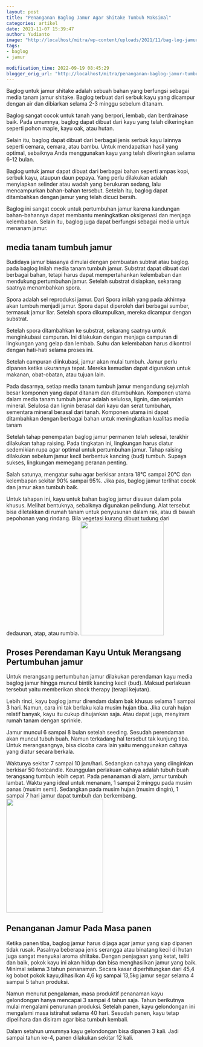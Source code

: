 ```yaml
---
layout: post
title: "Penanganan Baglog Jamur Agar Shitake Tumbuh Maksimal"
categories: artikel
date: 2021-11-07 15:39:47
author: Yudianto
image: "http://localhost/mitra/wp-content/uploads/2021/11/bag-log-jamur.jpg"
tags:
- baglog
- jamur

modification_time: 2022-09-19 08:45:29
blogger_orig_url: "http://localhost/mitra/penanganan-baglog-jamur-tumbuh-maksimal.html"
---
```


Baglog untuk jamur shitake adalah sebuah bahan yang berfungsi sebagai media tanam jamur shitake. Baglog terbuat dari serbuk kayu yang dicampur dengan air dan dibiarkan selama 2-3 minggu sebelum ditanam.

Baglog sangat cocok untuk tanah yang berpori, lembab, dan berdrainase baik. Pada umumnya, baglog dapat dibuat dari kayu yang telah dikeringkan seperti pohon maple, kayu oak, atau hutan.

Selain itu, baglog dapat dibuat dari berbagai jenis serbuk kayu lainnya seperti cemara, cemara, atau bambu. Untuk mendapatkan hasil yang optimal, sebaiknya Anda menggunakan kayu yang telah dikeringkan selama 6-12 bulan.

Baglog untuk jamur dapat dibuat dari berbagai bahan seperti ampas kopi, serbuk kayu, ataupun daun pepaya. Yang perlu dilakukan adalah menyiapkan selinder atau wadah yang berukuran sedang, lalu mencampurkan bahan-bahan tersebut. Setelah itu, baglog dapat ditambahkan dengan jamur yang telah dicuci bersih.

Baglog ini sangat cocok untuk pertumbuhan jamur karena kandungan bahan-bahannya dapat membantu meningkatkan oksigenasi dan menjaga kelembaban. Selain itu, baglog juga dapat berfungsi sebagai media untuk menanam jamur.
<h2>media tanam tumbuh jamur</h2>
Budidaya jamur biasanya dimulai dengan pembuatan subtrat atau baglog. pada baglog Inilah media tanam tumbuh jamur. Substrat dapat dibuat dari berbagai bahan, tetapi harus dapat mempertahankan kelembaban dan mendukung pertumbuhan jamur. Setelah substrat disiapkan, sekarang saatnya menambahkan spora.

Spora adalah sel reproduksi jamur. Dari Spora inilah yang pada akhirnya akan tumbuh menjadi jamur. Spora dapat diperoleh dari berbagai sumber, termasuk jamur liar. Setelah spora dikumpulkan, mereka dicampur dengan substrat.

Setelah spora ditambahkan ke substrat, sekarang saatnya untuk menginkubasi campuran. Ini dilakukan dengan menjaga campuran di lingkungan yang gelap dan lembab. Suhu dan kelembaban harus dikontrol dengan hati-hati selama proses ini.

Setelah campuran diinkubasi, jamur akan mulai tumbuh. Jamur perlu dipanen ketika ukurannya tepat. Mereka kemudian dapat digunakan untuk makanan, obat-obatan, atau tujuan lain.

Pada dasarnya, setiap media tanam tumbuh jamur mengandung sejumlah besar komponen yang dapat ditanam dan ditumbuhkan. Komponen utama dalam media tanam tumbuh jamur adalah selulosa, lignin, dan sejumlah mineral. Selulosa dan lignin berasal dari kayu dan serat tumbuhan, sementara mineral berasal dari tanah. Komponen utama ini dapat ditambahkan dengan berbagai bahan untuk meningkatkan kualitas media tanam

Setelah tahap penempatan baglog jamur permanen telah selesai, terakhir dilakukan tahap raising. Pada tingkatan ini, lingkungan harus diatur sedemikian rupa agar optimal untuk pertumbuhan jamur. Tahap raising dilakukan sebelum jamur kecil berbentuk kancing (bud) tumbuh. Supaya sukses, lingkungan memegang peranan penting.

Salah satunya, mengatur suhu agar berkisar antara 18°C sampai 20°C dan kelembapan sekitar 90% sampai 95%. Jika pas, baglog jamur terlihat cocok dan jamur akan tumbuh baik.

Untuk tahapan ini, kayu untuk bahan baglog jamur disusun dalam pola khusus. Melihat bentuknya, sebaiknya digunakan pelindung. Alat tersebut bisa diletakkan di rumah tanam untuk penyusunan dalam rak, atau di bawah pepohonan yang rindang. Bila vegetasi kurang dibuat tudung dari dedaunan, atap, atau rumbia.
<a href="http://127.0.0.1/mitra/wp-content/uploads/2021/11/shitake.jpg"><img class="aligncenter wp-image-14729 size-medium" src="http://127.0.0.1/mitra/wp-content/uploads/2021/11/shitake-220x300.jpg" alt="" width="220" height="300" /></a>
<h2 id="Merangsang">Proses Perendaman Kayu Untuk Merangsang Pertumbuhan jamur</h2>
Untuk merangsang pertumbuhan jamur dilakukan perendaman kayu media baglog jamur hingga muncul bintik kancing kecil (bud). Maksud perlakuan tersebut yaitu memberikan shock therapy (terapi kejutan).

Lebih rinci, kayu baglog jamur direndam dalam bak khusus selama 1 sampai 3 hari. Namun, cara ini tak berlaku kala musim hujan tiba. Jika curah hujan relatif banyak, kayu itu cukup dihujankan saja. Atau dapat juga, menyiram rumah tanam dengan sprinkle.

Jamur muncul 6 sampai 8 bulan setelah seeding. Sesudah perendaman akan muncul tubuh buah. Namun terkadang hal tersebut tak kunjung tiba. Untuk merangsangnya, bisa dicoba cara lain yaitu menggunakan cahaya yang diatur secara berkala.

Waktunya sekitar 7 sampai 10 jam/hari. Sedangkan cahaya yang diinginkan berkisar 50 footcandle. Keunggulan perlakuan cahaya adalah tubuh buah terangsang tumbuh lebih cepat. Pada penanaman di alam, jamur tumbuh lambat. Waktu yang ideal untuk menanam, 1 sampai 2 minggu pada musim panas (musim semi). Sedangkan pada musim hujan (musim dingin), 1 sampai 7 hari jamur dapat tumbuh dan berkembang.
<a href="http://127.0.0.1/mitra/wp-content/uploads/2021/11/baglog1.jpg"><img class="aligncenter wp-image-14728 size-medium" src="http://127.0.0.1/mitra/wp-content/uploads/2021/11/baglog1-256x300.jpg" alt="" width="256" height="300" /></a>
<h2 id="Merangsang">Penanganan Jamur Pada Masa panen</h2>
Ketika panen tiba, baglog jamur harus dijaga agar jamur yang siap dipanen tidak rusak. Pasalnya beberapa jenis serangga atau binatang kecil di hutan juga sangat menyukai aroma shiitake. Dengan penjagaan yang ketat, teliti dan baik, pokok kayu ini akan hidup dan bisa menghasilkan jamur yang baik. Minimal selama 3 tahun penanaman.
Secara kasar diperhitungkan dari 45,4 kg bobot pokok kayu,dihasilkan 4,6 kg sampai 13,5kg jamur segar selama 4 sampai 5 tahun produksi.

Namun menurut pengalaman, masa produktif penanaman kayu gelondongan hanya mencapai 3 sampai 4 tahun saja. Tahun berikutnya mulai mengalami penurunan produksi. Setelah panen, kayu gelondongan ini mengalami masa istirahat selama 40 hari. Sesudah panen, kayu tetap dipelihara dan disiram agar bisa tumbuh kembali.

Dalam setahun umumnya kayu gelondongan bisa dipanen 3 kali. Jadi sampai tahun ke-4, panen dilakukan sekitar 12 kali.
